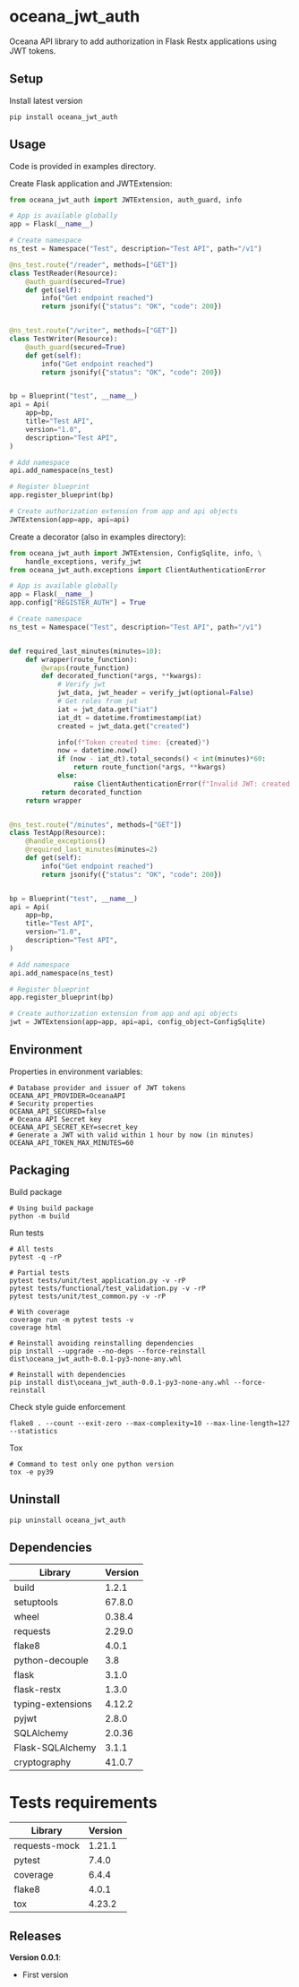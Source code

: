 # oceana_jwt_auth
Oceana API library to add authorization in Flask Restx applications using JWT tokens.


## Setup

Install latest version
```shell
pip install oceana_jwt_auth
```

## Usage

Code is provided in examples directory.

Create Flask application and JWTExtension:
```python
from oceana_jwt_auth import JWTExtension, auth_guard, info

# App is available globally
app = Flask(__name__)

# Create namespace
ns_test = Namespace("Test", description="Test API", path="/v1")

@ns_test.route("/reader", methods=["GET"])
class TestReader(Resource):
    @auth_guard(secured=True)
    def get(self):
        info("Get endpoint reached")
        return jsonify({"status": "OK", "code": 200})


@ns_test.route("/writer", methods=["GET"])
class TestWriter(Resource):
    @auth_guard(secured=True)
    def get(self):
        info("Get endpoint reached")
        return jsonify({"status": "OK", "code": 200})


bp = Blueprint("test", __name__)
api = Api(
    app=bp,
    title="Test API",
    version="1.0",
    description="Test API",
)

# Add namespace
api.add_namespace(ns_test)

# Register blueprint
app.register_blueprint(bp)

# Create authorization extension from app and api objects
JWTExtension(app=app, api=api)
```

Create a decorator (also in examples directory):
```python
from oceana_jwt_auth import JWTExtension, ConfigSqlite, info, \
    handle_exceptions, verify_jwt
from oceana_jwt_auth.exceptions import ClientAuthenticationError

# App is available globally
app = Flask(__name__)
app.config["REGISTER_AUTH"] = True

# Create namespace
ns_test = Namespace("Test", description="Test API", path="/v1")


def required_last_minutes(minutes=10):
    def wrapper(route_function):
        @wraps(route_function)
        def decorated_function(*args, **kwargs):
            # Verify jwt
            jwt_data, jwt_header = verify_jwt(optional=False)
            # Get roles from jwt
            iat = jwt_data.get("iat")
            iat_dt = datetime.fromtimestamp(iat)
            created = jwt_data.get("created")

            info(f"Token created time: {created}")
            now = datetime.now()
            if (now - iat_dt).total_seconds() < int(minutes)*60:
                return route_function(*args, **kwargs)
            else:
                raise ClientAuthenticationError(f"Invalid JWT: created before {minutes} minutes")
        return decorated_function
    return wrapper


@ns_test.route("/minutes", methods=["GET"])
class TestApp(Resource):
    @handle_exceptions()
    @required_last_minutes(minutes=2)
    def get(self):
        info("Get endpoint reached")
        return jsonify({"status": "OK", "code": 200})


bp = Blueprint("test", __name__)
api = Api(
    app=bp,
    title="Test API",
    version="1.0",
    description="Test API",
)

# Add namespace
api.add_namespace(ns_test)

# Register blueprint
app.register_blueprint(bp)

# Create authorization extension from app and api objects
jwt = JWTExtension(app=app, api=api, config_object=ConfigSqlite)
```

## Environment

Properties in environment variables:
```shell
# Database provider and issuer of JWT tokens
OCEANA_API_PROVIDER=OceanaAPI
# Security properties
OCEANA_API_SECURED=false
# Oceana API Secret key
OCEANA_API_SECRET_KEY=secret_key
# Generate a JWT with valid within 1 hour by now (in minutes)
OCEANA_API_TOKEN_MAX_MINUTES=60
```

## Packaging

Build package
```shell
# Using build package
python -m build
```


Run tests
```shell
# All tests
pytest -q -rP

# Partial tests
pytest tests/unit/test_application.py -v -rP
pytest tests/functional/test_validation.py -v -rP
pytest tests/unit/test_common.py -v -rP

# With coverage
coverage run -m pytest tests -v
coverage html
```


```shell
# Reinstall avoiding reinstalling dependencies
pip install --upgrade --no-deps --force-reinstall dist\oceana_jwt_auth-0.0.1-py3-none-any.whl
```

```shell
# Reinstall with dependencies
pip install dist\oceana_jwt_auth-0.0.1-py3-none-any.whl --force-reinstall
```

Check style guide enforcement
```shell
flake8 . --count --exit-zero --max-complexity=10 --max-line-length=127 --statistics
```

Tox
```shell
# Command to test only one python version
tox -e py39
```


## Uninstall

```shell
pip uninstall oceana_jwt_auth
```


## Dependencies

| Library                | Version |
|------------------------|---------|
| build                  | 1.2.1   |
| setuptools             | 67.8.0  |
| wheel                  | 0.38.4  |
| requests               | 2.29.0  |
| flake8                 | 4.0.1   |
| python-decouple        | 3.8     |
| flask                  | 3.1.0   |
| flask-restx            | 1.3.0   |
| typing-extensions      | 4.12.2  |
| pyjwt                  | 2.8.0   |
| SQLAlchemy             | 2.0.36  |
| Flask-SQLAlchemy       | 3.1.1   |
| cryptography           | 41.0.7  |


# Tests requirements
| Library                | Version |
|------------------------|---------|
| requests-mock          | 1.21.1  |
| pytest                 | 7.4.0   |
| coverage               | 6.4.4   |
| flake8                 | 4.0.1   |
| tox                    | 4.23.2  |

## Releases
**Version 0.0.1**:
   - First version
